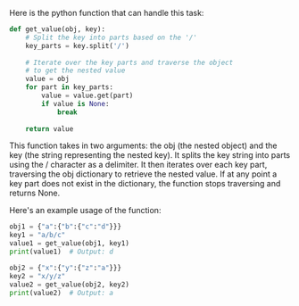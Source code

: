 Here is the python function that can handle this task:

```python
def get_value(obj, key):
    # Split the key into parts based on the '/'
    key_parts = key.split('/')
    
    # Iterate over the key parts and traverse the object
    # to get the nested value
    value = obj
    for part in key_parts:
        value = value.get(part)
        if value is None:
            break
    
    return value
```
This function takes in two arguments: the obj (the nested object) and the key (the string representing the nested key). It splits the key string into parts using the / character as a delimiter. It then iterates over each key part, traversing the obj dictionary to retrieve the nested value. If at any point a key part does not exist in the dictionary, the function stops traversing and returns None.

Here's an example usage of the function:

```python
obj1 = {"a":{"b":{"c":"d"}}}
key1 = "a/b/c"
value1 = get_value(obj1, key1)
print(value1)  # Output: d

obj2 = {"x":{"y":{"z":"a"}}}
key2 = "x/y/z"
value2 = get_value(obj2, key2)
print(value2)  # Output: a
```
